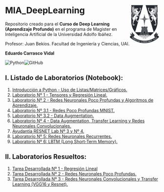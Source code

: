 # MIA_DeepLearning <img src="Script/img/logo.png" align="right" width = "95px"/>
    
Repositorio creado para el **Curso de Deep Learning (Aprendizaje Profundo)** en el programa de Magister en Inteligencia Artificial de la Universidad Adolfo Ibáñez.

Profesor: Juan Bekios.
Facultad de Ingeniería y Ciencias, UAI.

**Eduardo Carrasco Vidal**
 
![Python](https://img.shields.io/badge/python-%2314354C.svg)![GitHub](https://img.shields.io/badge/github-%23121011.svg)
## I. Listado de Laboratorios (Notebook):

1. [Introducción a Python - Uso de Listas/Matrices/Gráficos.](https://github.com/educarrascov/MIA_DeepLearning/blob/main/Script/1.3.%20Laboratorio01_IntroPython_alumno.ipynb)
2. [Laboratorio Nº 1 - Tensores y Regresión Lineal.](https://github.com/educarrascov/MIA_DeepLearning/blob/main/Script/1_regresion_lineal_profesor_uai-alumno.ipynb)
3. [Laboratorio Nº 2 - Redes Neuronales Poco Profundas y Algoritmos de Aprendizaje.](https://github.com/educarrascov/MIA_DeepLearning/blob/main/Script/RedesNeuronales.ipynb)
4. [Laboratorio Nº 3.1 - Redes Poco Profundas MNIST.](https://github.com/educarrascov/MIA_DeepLearning/blob/main/Script/3_redes_poco_profundas_MNIST.ipynb)
5. [Laboratorio Nº 3.2 - Data Augmentation.](https://github.com/educarrascov/MIA_DeepLearning/blob/main/Script/3.3.%20cnn_data_augmentation.ipynb)
6. [Laboratorio Nº 4 - Data Augmentation, Transfer Learning y Redes Neuronales Convolucionales.](https://github.com/educarrascov/MIA_DeepLearning/blob/main/Script/4_cnn_data_augmentation_est-f.ipynb)
7. [Ayudantía RESNET Lab Nº 3 y Nº 4.](https://github.com/educarrascov/MIA_DeepLearning/blob/main/Script/4_Restnet-al.ipynb)
8. [Laboratorio Nº 5: Redes Neuronales Recurrentes.](https://github.com/educarrascov/MIA_DeepLearning/blob/main/Script/5_1Redes_recurrentes_Alumnos-02.ipynb)
9. [Laboratorio Nº 6: LBTM (Long Short-Term Memory).](https://github.com/educarrascov/MIA_DeepLearning/blob/main/Script/5_2_lstmlab_alumnos-entrega.ipynb)

## II. Laboratorios Resueltos:

1. [Tarea Desarrollada Nº 1 - Regresión Lineal](https://github.com/educarrascov/MIA_DeepLearning/blob/main/Script/Tarea%20n1%20ecarrascov.ipynb)
2. [Tarea Desarrollada Nº 2 - Redes Neuronales Poco Profundas.](https://github.com/educarrascov/MIA_DeepLearning/blob/main/Script/Tarea%20n2%20ecarrascov.ipynb)
3. [Tarea Desarrollada Nº 3 - Redes Neuronales Convolucionales y Transfer Learning (VGG16 y Resnet).](https://github.com/educarrascov/MIA_DeepLearning/blob/main/Script/Tarea%20n3%20ecarrascov.ipynb)
